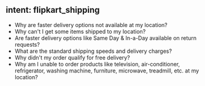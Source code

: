 ## intent: flipkart_shipping
 - Why are faster delivery options not available at my location?
 - Why can't I get some items shipped to my location?
 - Are faster delivery options like Same Day & In-a-Day available on return requests?
 - What are the standard shipping speeds and delivery charges?
 - Why didn't my order qualify for free delivery?
 - Why am I unable to order products like television, air-conditioner, refrigerator, washing machine, furniture, microwave, treadmill, etc. at my location?